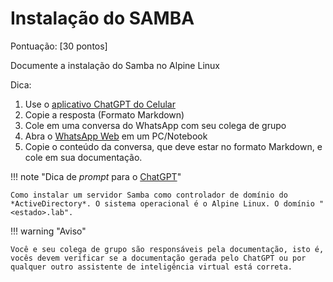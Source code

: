 # Instalação do SAMBA

Pontuação: [30 pontos] 

Documente a instalação do Samba no Alpine Linux

Dica: 

1. Use o [aplicativo ChatGPT do Celular](https://play.google.com/store/apps/details?id=com.openai.chatgpt&hl=pt_BR)
2. Copie a resposta (Formato Markdown)
3. Cole em uma conversa do WhatsApp com seu colega de grupo
4. Abra o [WhatsApp Web](https://web.whatsapp.com/) em um PC/Notebook
5. Copie o conteúdo da conversa, que deve estar no formato Markdown, e cole em sua documentação.

!!! note "Dica de *prompt* para o [ChatGPT](https://chatgpt.com)" 

    Como instalar um servidor Samba como controlador de domínio do *ActiveDirectory*. O sistema operacional é o Alpine Linux. O domínio "<estado>.lab".

!!! warning "Aviso"

    Você e seu colega de grupo são responsáveis pela documentação, isto é, vocês devem verificar se a documentação gerada pelo ChatGPT ou por qualquer outro assistente de inteligência virtual está correta.
